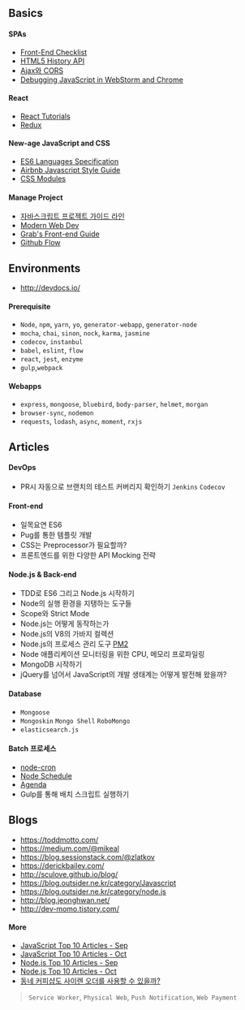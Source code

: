 ## Basics

#### SPAs

- [Front-End Checklist](https://github.com/thedaviddias/Front-End-Checklist)
- [HTML5 History API](https://developer.mozilla.org/en-US/docs/Web/API/History_API)
- [Ajax와 CORS](https://developer.mozilla.org/ko/docs/Web/HTTP/Access_control_CORS)
- [Debugging JavaScript in WebStorm and Chrome](https://www.youtube.com/watch?v=a-IsnxZpRrQ)

#### React

- [React Tutorials](https://facebook.github.io/react/docs/hello-world.html)
- [Redux](https://deminoth.github.io/redux/)

#### New-age JavaScript and CSS

- [ES6 Languages Specification](http://www.ecma-international.org/ecma-262/6.0/)
- [Airbnb Javascript Style Guide](https://github.com/airbnb/javascript)
- [CSS Modules](https://github.com/css-modules/css-modules)

#### Manage Project

- [자바스크립트 프로젝트 가이드 라인](https://github.com/wearehive/project-guidelines)
- [Modern Web Dev](https://github.com/dexteryy/spellbook-of-modern-webdev)
- [Grab's Front-end Guide](https://github.com/grab/front-end-guide)
- [Github Flow](https://guides.github.com/introduction/flow/)

## Environments

- http://devdocs.io/

#### Prerequisite

- `Node`, `npm`, `yarn`, `yo`, `generator-webapp`, `generator-node`
- `mocha`, `chai`, `sinon`, `nock`, `karma`, `jasmine`
- `codecov`, `instanbul`
- `babel`, `eslint`, `flow`
- `react`, `jest`, `enzyme`
- `gulp`,`webpack`

#### Webapps

- `express`, `mongoose`, `bluebird`, `body-parser`, `helmet`, `morgan`
- `browser-sync`, `nodemon`
- `requests`, `lodash`, `async`, `moment`,  `rxjs`

## Articles

#### DevOps

- PR시 자동으로 브랜치의 테스트 커버리지 확인하기 `Jenkins` `Codecov`

#### Front-end

- 일목요연 ES6
- Pug를 통한 템플릿 개발
- CSS는 Preprocessor가 필요할까?
- 프론트엔드를 위한 다양한 API Mocking 전략

#### Node.js & Back-end

- TDD로 ES6 그리고 Node.js 시작하기
- Node의 실행 환경을 지탱하는 도구들
- Scope와 Strict Mode
- Node.js는 어떻게 동작하는가
- Node.js의 V8의 가바지 컬렉션
- Node.js의 프로세스 관리 도구 [PM2](http://pm2.keymetrics.io/)
- Node 애플리케이션 모니터링을 위한 CPU, 메모리 프로파일링
- MongoDB 시작하기
- jQuery를 넘어서 JavaScript의 개발 생태계는 어떻게 발전해 왔을까?

#### Database

- `Mongoose`
- `Mongoskin` `Mongo Shell` `RoboMongo`
- `elasticsearch.js`

#### Batch 프로세스

- [node-cron](https://github.com/kelektiv/node-cron)
- [Node Schedule](https://github.com/node-schedule/node-schedule)
- [Agenda](https://github.com/agenda/agenda)
- Gulp를 통해 배치 스크립트 실행하기

## Blogs

- https://toddmotto.com/
- https://medium.com/@mikeal
- https://blog.sessionstack.com/@zlatkov
- https://derickbailey.com/
- http://sculove.github.io/blog/
- https://blog.outsider.ne.kr/category/Javascript
- https://blog.outsider.ne.kr/category/node.js
- http://blog.jeonghwan.net/
- http://dev-momo.tistory.com/

#### More

- [JavaScript Top 10 Articles - Sep](https://medium.mybridge.co/javascript-top-10-articles-for-the-past-month-v-sep-2017-168efb9a3b0f)
- [JavaScript Top 10 Articles - Oct](https://medium.mybridge.co/javascript-top-10-articles-for-the-past-month-v-oct-2017-e51b3b1a34d2)
- [Node.js Top 10 Articles - Sep](https://medium.mybridge.co/node-js-top-10-articles-for-the-past-month-v-sep-2017-46e904272856)
- [Node.js Top 10 Articles - Oct](https://medium.mybridge.co/node-js-top-10-articles-for-the-past-month-v-oct-2017-5cfa2e44278f)
- [동네 커피샵도 사이렌 오더를 사용할 수 있을까?](https://www.slideshare.net/deview/123-80843907) 

> `Service Worker`, `Physical Web`, `Push Notification`, `Web Payment`

